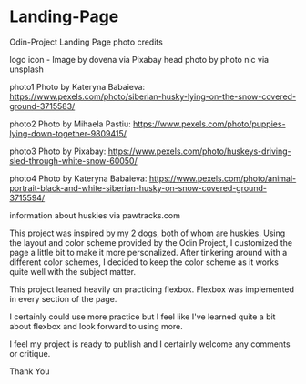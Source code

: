 # Landing-Page
Odin-Project Landing Page
photo credits

logo icon -  Image by dovena via Pixabay
head photo by photo nic via unsplash

photo1 Photo by Kateryna Babaieva: https://www.pexels.com/photo/siberian-husky-lying-on-the-snow-covered-ground-3715583/


photo2 Photo by Mihaela Pastiu: https://www.pexels.com/photo/puppies-lying-down-together-9809415/

photo3 Photo by Pixabay: https://www.pexels.com/photo/huskeys-driving-sled-through-white-snow-60050/

photo4 Photo by Kateryna Babaieva: https://www.pexels.com/photo/animal-portrait-black-and-white-siberian-husky-on-snow-covered-ground-3715594/


information about huskies via pawtracks.com


This project was inspired by my 2 dogs, both of whom are huskies. Using the layout and color scheme provided by the Odin Project, I customized the page a little bit to make it more personalized. After tinkering around with a different color schemes, I decided to keep the color scheme as it works quite well with the subject matter.

This project leaned heavily on practicing flexbox. Flexbox was implemented in every section of the page. 

I certainly could use more practice but I feel like I've learned quite a bit about flexbox and look forward to using more.

I feel my project is ready to publish and I certainly welcome any comments or critique. 

Thank You